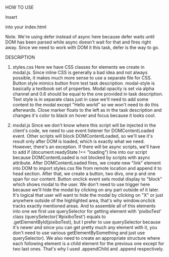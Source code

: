 HOW TO USE

  Insert
  <script defer src='https://ostebliuk.github.io/task2020.18.08/src/modal.js'></script>
  into your index.html
  
  Note. We're using defer instead of async here because defer waits until DOM has been parsed while async doesn't wait for that and fires right away. Since we need to work with DOM it this task, defer is the way to go.
  
DESCRIPTION

  1. styles.css
    Here we have CSS classes for elements we create in modal.js. Since inline CSS is generally a bad idea and not always possible, it makes much more sense to use a separate file for CSS. 
    Button style mimics button from test task description. modal-style is basically a textbook set of properties. 
    Modal opacity is set via alpha channel and 0.6 should be equal to the one provided in task description. 
    Text style is in separate class just in case we'll need to add some content to the modal except "Hello world" so we won't need to do this afterwards.
    Close marker floats to the left as in the task description and changes it's color to black on hover and focus because it looks cool. 
  
  2. modal.js
    Since we don't know where this script will be injected in the client's code, we need to use event listener for DOMContentLoaded event. Other scripts will block DOMContentLoaded, so we'll see it's result only after DOM is loaded, which is exactly what we need. However, there's an exception. If there will be async scripts, we'll have to add 
    if (document.readyState !== "loading")
    line into our script because DOMContentLoaded is not blocked by scripts with async attribute.
    After DOMContentLoaded fires, we create new "link" element into DOM to import styles.css file from remote location and append it to head section. After that, we create a button, two divs, one p and one span for our content. 
    Button onclick event sets modal display to "block" which shows modal to the user. We don't need to use trigger here because we'll hide the modal by clicking on any part outside of it later. 
    It's logical that user will want to hide the modal by clicking on "X" or just anywhere outside of the highlighted area, that's why window.onclick tracks exactly mentioned areas. 
    And to assemble all of this elements into one we first use querySelector for getting element with 'pixiboTest' class (querySelector('#pixiboTest') equals to .getElementById(pixiboTest), but I prefer to use querySelector because it's newer and since you can get pretty much any element with it, you don't need to use various getElementBySomething and just use querySelector).
    We also need to create an appropriate structure where each following element is a child element for the previous one except for two last ones. That's why I used .appendChild and .append respectively. 

